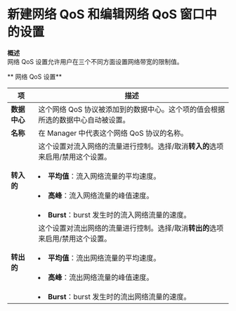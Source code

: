# 新建网络 QoS 和编辑网络 QoS 窗口中的设置

**概述**<br/>
网络 QoS 设置允许用户在三个不同方面设置网络带宽的限制值。


** 网络 QoS 设置**

|项|描述|
|--|-----|
| **数据中心**|这个网络 QoS 协议被添加到的数据中心。这个项的值会根据所选的数据中心自动被设置。 |
| **名称**|在 Manager 中代表这个网络 QoS 协议的名称。 |
|**转入的**|这个设置对流入网络的流量进行控制。选择/取消**转入的**选项来启用/禁用这个设置。<br/><br/> <li>**平均值**：流入网络流量的平均速度。 </li><br/><li>**高峰**：流入网络流量的峰值速度。 </li><br/><li>**Burst**：burst 发生时的流入网络流量的速度。 </li>|
|**转出的**|这个设置对流出网络的流量进行控制。选择/取消**转出的**选项来启用/禁用这个设置。 <br/><br/><li> **平均值**：流出网络流量的平均速度。</li><br/><li>**高峰**：流出网络流量的峰值速度。 </li> <br/><li>**Burst**：burst 发生时的流出网络流量的速度。 </li>|
